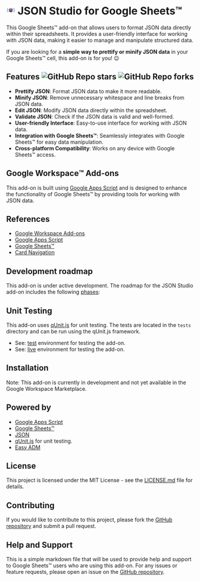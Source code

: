 # ![Logo](https://raw.githubusercontent.com/ilanlal/ss-json-editor/main/assets/logo24.png) JSON Studio for Google Sheets™️

This Google Sheets™️ add-on that allows users to format JSON data directly within their spreadsheets. It provides a user-friendly interface for working with JSON data, making it easier to manage and manipulate structured data.

If you are looking for a **simple way to prettify or minify JSON data** in your Google Sheets™️ cell, this add-on is for you! 😉

## Features ![GitHub Repo stars](https://img.shields.io/github/stars/ilanlal/ss-json-editor?style=social) ![GitHub Repo forks](https://img.shields.io/github/forks/ilanlal/ss-json-editor?style=social)

- **Prettify JSON**: Format JSON data to make it more readable.
- **Minify JSON**: Remove unnecessary whitespace and line breaks from JSON data.
- **Edit JSON**: Modify JSON data directly within the spreadsheet.
- **Validate JSON**: Check if the JSON data is valid and well-formed.
- **User-friendly Interface**: Easy-to-use interface for working with JSON data.
- **Integration with Google Sheets™️**: Seamlessly integrates with Google Sheets™️ for easy data manipulation.
- **Cross-platform Compatibility**: Works on any device with Google Sheets™️ access.

## Google Workspace™️ Add-ons

This add-on is built using [Google Apps Script](https://developers.google.com/apps-script) and is designed to enhance the functionality of Google Sheets™️ by providing tools for working with JSON data.

## References

- [Google Workspace Add-ons](https://developers.google.com/workspace/add-ons)
- [Google Apps Script](https://developers.google.com/apps-script)
- [Google Sheets™️](https://www.google.com/sheets/about/)
- [Card Navigation](https://developers.google.com/workspace/add-ons/how-tos/navigation)

## Development roadmap

This add-on is under active development. The roadmap for the JSON Studio add-on includes the following [phases](docs/ROADMAP.md):

## Unit Testing

This add-on uses [qUnit.js](https://qunitjs.com/) for unit testing. The tests are located in the `tests` directory and can be run using the qUnit.js framework.

- See: [test](https://script.google.com/macros/s/AKfycbz7FKpr7krvVbgdsGh8XerHG18C1r1hbzPUPInNXaGG/dev) environment for testing the add-on.
- See: [live](https://script.google.com/macros/s/AKfycbz7FKpr7krvVbgdsGh8XerHG18C1r1hbzPUPInNXaGG/exec) environment for testing the add-on.

## Installation

Note: This add-on is currently in development and not yet available in the Google Workspace Marketplace.

## Powered by

- [Google Apps Script](https://developers.google.com/apps-script)
- [Google Sheets™️](https://www.google.com/sheets/about/)
- [JSON](https://www.json.org/json-en.html)
- [qUnit.js](https://qunitjs.com/) for unit testing.
- [Easy ADM](https://www.easyadm.com/)

## License

This project is licensed under the MIT License - see the [LICENSE.md](docs/LICENSE.md) file for details.

## Contributing

If you would like to contribute to this project, please fork the [GitHub repository](https://www.github.com/ilanlal/ss-json-editor) and submit a pull request.

## Help and Support

This is a simple markdown file that will be used to provide help and support to Google Sheets™️ users who are using this add-on.
For any issues or feature requests, please open an issue on the [GitHub repository](https://www.github.com/ilanlal/ss-json-editor/issues).